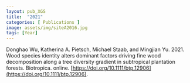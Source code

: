 ```yaml
---
layout: pub_XGS
title:  "2021"
categories: [ Publications ]
image: assets/img/siteA2016.jpg
tags: [Year]
---
```

Donghao Wu, Katherina A. Pietsch, Michael Staab, and Mingjian Yu. 2021. Wood species identity alters dominant factors driving fine wood decomposition along a tree diversity gradient in subtropical plantation forests. Biotropica. online. [https://doi.org/10.1111/btp.12906](https://doi.org/10.1111/btp.12906).

